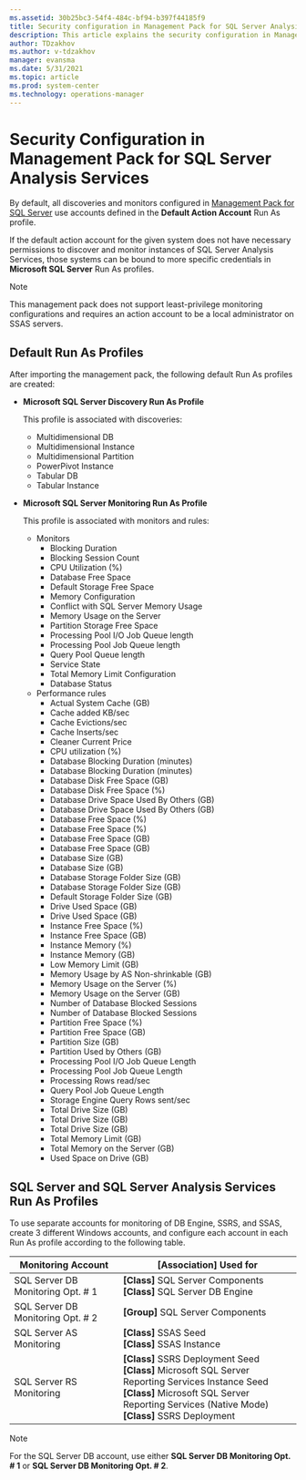 ```yaml
---
ms.assetid: 30b25bc3-54f4-484c-bf94-b397f44185f9
title: Security configuration in Management Pack for SQL Server Analysis Services
description: This article explains the security configuration in Management Pack for SQL Server Analysis Services
author: TDzakhov
ms.author: v-tdzakhov
manager: evansma
ms.date: 5/31/2021
ms.topic: article
ms.prod: system-center
ms.technology: operations-manager
---
```


# Security Configuration in Management Pack for SQL Server Analysis Services

By default, all discoveries and monitors configured in [Management Pack for SQL Server](sql-server-management-pack-supported-configuration.md) use accounts defined in the **Default Action Account** Run As profile.

If the default action account for the given system does not have necessary permissions to discover and monitor instances of SQL Server Analysis Services, those systems can be bound to more specific credentials in **Microsoft SQL Server** Run As profiles.

>[!NOTE]
>This management pack does not support least-privilege monitoring configurations and requires an action account to be a local administrator on SSAS servers.

## Default Run As Profiles

After importing the management pack, the following default Run As profiles are created:

- **Microsoft SQL Server Discovery Run As Profile**

    This profile is associated with discoveries:

    - Multidimensional DB
    - Multidimensional Instance
    - Multidimensional Partition
    - PowerPivot Instance
    - Tabular DB
    - Tabular Instance

- **Microsoft SQL Server Monitoring Run As Profile**

    This profile is associated with monitors and rules:

    - Monitors
        - Blocking Duration
        - Blocking Session Count
        - CPU Utilization (%)
        - Database Free Space
        - Default Storage Free Space
        - Memory Configuration
        - Conflict with SQL Server Memory Usage
        - Memory Usage on the Server
        - Partition Storage Free Space
        - Processing Pool I/O Job Queue length
        - Processing Pool Job Queue length
        - Query Pool Queue length
        - Service State
        - Total Memory Limit Configuration
        - Database Status
    - Performance rules
        - Actual System Cache (GB)
        - Cache added KB/sec
        - Cache Evictions/sec
        - Cache Inserts/sec
        - Cleaner Current Price
        - CPU utilization (%)
        - Database Blocking Duration (minutes)
        - Database Blocking Duration (minutes)
        - Database Disk Free Space (GB)
        - Database Disk Free Space (%)
        - Database Drive Space Used By Others (GB)
        - Database Drive Space Used By Others (GB)
        - Database Free Space (%)
        - Database Free Space (%)
        - Database Free Space (GB)
        - Database Free Space (GB)
        - Database Size (GB)
        - Database Size (GB)
        - Database Storage Folder Size (GB)
        - Database Storage Folder Size (GB)
        - Default Storage Folder Size (GB)
        - Drive Used Space (GB)
        - Drive Used Space (GB)
        - Instance Free Space (%)
        - Instance Free Space (GB)
        - Instance Memory (%)
        - Instance Memory (GB)
        - Low Memory Limit (GB)
        - Memory Usage by AS Non-shrinkable (GB)
        - Memory Usage on the Server (%)
        - Memory Usage on the Server (GB)
        - Number of Database Blocked Sessions
        - Number of Database Blocked Sessions
        - Partition Free Space (%)
        - Partition Free Space (GB)
        - Partition Size (GB)
        - Partition Used by Others (GB)
        - Processing Pool I/O Job Queue Length
        - Processing Pool Job Queue Length
        - Processing Rows read/sec
        - Query Pool Job Queue Length
        - Storage Engine Query Rows sent/sec
        - Total Drive Size (GB)
        - Total Drive Size (GB)
        - Total Drive Size (GB)
        - Total Memory Limit (GB)
        - Total Memory on the Server (GB)
        - Used Space on Drive (GB)

## SQL Server and SQL Server Analysis Services Run As Profiles

To use separate accounts for monitoring of DB Engine, SSRS, and SSAS, create 3 different Windows accounts, and configure each account in each Run As profile according to the following table.

|Monitoring Account|[Association] Used for|
|-|-|
|SQL Server DB Monitoring Opt. # 1|**[Class]** SQL Server Components <br/> **[Class]** SQL Server DB Engine|
|SQL Server DB Monitoring Opt. # 2|**[Group]** SQL Server Components|
|SQL Server AS Monitoring|**[Class]** SSAS Seed <br/> **[Class]** SSAS Instance|
|SQL Server RS Monitoring|**[Class]** SSRS Deployment Seed <br/> **[Class]** Microsoft SQL Server Reporting Services Instance Seed <br/> **[Class]** Microsoft SQL Server Reporting Services (Native Mode) <br/> **[Class]** SSRS Deployment|

>[!NOTE]
>For the SQL Server DB account, use either **SQL Server DB Monitoring Opt. # 1** or **SQL Server DB Monitoring Opt. # 2**.
